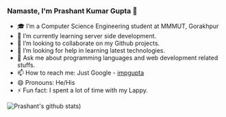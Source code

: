 ### Namaste, I'm Prashant Kumar Gupta 👋

- 🎓 I’m a Computer Science Engineering student at MMMUT, Gorakhpur
- 🌱 I’m currently learning server side development.
- 👯 I’m looking to collaborate on my Github projects.
- 🤔 I’m looking for help in learning latest technologies.
- 💬 Ask me about programming languages and web development related stuffs.
- 📫 How to reach me: Just Google - [impgupta](https://www.google.com/search?q=impgupta)
- 😄 Pronouns: He/His
- ⚡ Fun fact: I spent a lot of time with my Lappy.


![Prashant's github stats](https://github-readme-stats.vercel.app/api?username=imPGupta&hide=["contribs","prs"]&show_icons=true&title_color=fff&icon_color=79ff97&text_color=9f9f9f&bg_color=151515))

